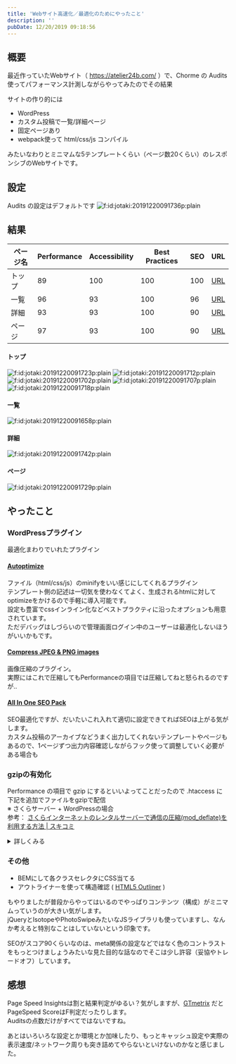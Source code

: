 ```yaml
---
title: 'Webサイト高速化／最適化のためにやったこと'
description: ''
pubDate: 12/20/2019 09:18:56
---
```


<h2>概要</h2>

<p>最近作っていたWebサイト（ <a href="https://atelier24b.com/">https://atelier24b.com/</a> ）で、Chorme の Audits 使ってパフォーマンス計測しながらやってみたのでその結果</p>

<p>サイトの作り的には</p>

<ul>
<li>WordPress</li>
<li>カスタム投稿で一覧/詳細ページ</li>
<li>固定ページあり</li>
<li>webpack使って html/css/js コンパイル</li>
</ul>

<p>みたいなわりとミニマムな5テンプレートくらい（ページ数20くらい）のレスポンシブのWebサイトです。</p>

<h2>設定</h2>

<p>Audits の設定はデフォルトです
<span itemscope itemtype="http://schema.org/Photograph"><img src="/images/hatena/20191220091736.png" alt="f:id:jotaki:20191220091736p:plain" title="f:id:jotaki:20191220091736p:plain" class="hatena-fotolife" itemprop="image"></span></p>

<h2>結果</h2>

<table>
<thead>
<tr>
<th>ページ名</th>
<th>Performance</th>
<th>Accessibility</th>
<th>Best Practices</th>
<th>SEO</th>
<th>URL</th>
</tr>
</thead>
<tbody>
<tr>
<td>トップ</td>
<td>89</td>
<td>100</td>
<td>100</td>
<td>100</td>
<td><a href="https://atelier24b.com/">URL</a></td>
</tr>
<tr>
<td>一覧</td>
<td>96</td>
<td>93</td>
<td>100</td>
<td>96</td>
<td><a href="https://atelier24b.com/artists/">URL</a></td>
</tr>
<tr>
<td>詳細</td>
<td>93</td>
<td>93</td>
<td>100</td>
<td>90</td>
<td><a href="https://atelier24b.com/artists/atsushi-kokawa/">URL</a></td>
</tr>
<tr>
<td>ページ</td>
<td>97</td>
<td>93</td>
<td>100</td>
<td>90</td>
<td><a href="https://atelier24b.com/about/">URL</a></td>
</tr>
</tbody>
</table>

<h4>トップ</h4>

<p><span itemscope itemtype="http://schema.org/Photograph"><img src="/images/hatena/20191220091723.png" alt="f:id:jotaki:20191220091723p:plain" title="f:id:jotaki:20191220091723p:plain" class="hatena-fotolife" itemprop="image"></span>
<span itemscope itemtype="http://schema.org/Photograph"><img src="/images/hatena/20191220091712.png" alt="f:id:jotaki:20191220091712p:plain" title="f:id:jotaki:20191220091712p:plain" class="hatena-fotolife" itemprop="image"></span>
<span itemscope itemtype="http://schema.org/Photograph"><img src="/images/hatena/20191220091702.png" alt="f:id:jotaki:20191220091702p:plain" title="f:id:jotaki:20191220091702p:plain" class="hatena-fotolife" itemprop="image"></span>
<span itemscope itemtype="http://schema.org/Photograph"><img src="/images/hatena/20191220091707.png" alt="f:id:jotaki:20191220091707p:plain" title="f:id:jotaki:20191220091707p:plain" class="hatena-fotolife" itemprop="image"></span>
<span itemscope itemtype="http://schema.org/Photograph"><img src="/images/hatena/20191220091718.png" alt="f:id:jotaki:20191220091718p:plain" title="f:id:jotaki:20191220091718p:plain" class="hatena-fotolife" itemprop="image"></span></p>

<h4>一覧</h4>

<p><span itemscope itemtype="http://schema.org/Photograph"><img src="/images/hatena/20191220091658.png" alt="f:id:jotaki:20191220091658p:plain" title="f:id:jotaki:20191220091658p:plain" class="hatena-fotolife" itemprop="image"></span></p>

<h4>詳細</h4>

<p><span itemscope itemtype="http://schema.org/Photograph"><img src="/images/hatena/20191220091742.png" alt="f:id:jotaki:20191220091742p:plain" title="f:id:jotaki:20191220091742p:plain" class="hatena-fotolife" itemprop="image"></span></p>

<h4>ページ</h4>

<p><span itemscope itemtype="http://schema.org/Photograph"><img src="/images/hatena/20191220091729.png" alt="f:id:jotaki:20191220091729p:plain" title="f:id:jotaki:20191220091729p:plain" class="hatena-fotolife" itemprop="image"></span></p>

<h2>やったこと</h2>

<h3>WordPressプラグイン</h3>

<p>最適化まわりでいれたプラグイン</p>

<h4><a href="https://ja.wordpress.org/plugins/autoptimize/">Autoptimize</a></h4>

<p>ファイル（html/css/js）のminifyをいい感じにしてくれるプラグイン<br/>
テンプレート側の記述は一切気を使わなくてよく、生成されるhtmlに対してoptimizeをかけるので手軽に導入可能です。<br/>
設定も豊富でcssインライン化などベストプラクティに沿ったオプションも用意されています。<br/>
ただデバッグはしづらいので管理画面ログイン中のユーザーは最適化しないほうがいいかもです。</p>

<h4><a href="https://ja.wordpress.org/plugins/tiny-compress-images/">Compress JPEG &amp; PNG images</a></h4>

<p>画像圧縮のプラグイン。<br/>
実際にはこれで圧縮してもPerformanceの項目では圧縮してねと怒られるのですが..</p>

<h4><a href="https://ja.wordpress.org/plugins/all-in-one-seo-pack/">All In One SEO Pack</a></h4>

<p>SEO最適化ですが、だいたいこれ入れて適切に設定できてればSEOは上がる気がします。<br/>
カスタム投稿のアーカイブなどうまく出力してくれないテンプレートやページもあるので、1ページずつ出力内容確認しながらフック使って調整していく必要がある場合も</p>

<h3>gzipの有効化</h3>

<p>Performance の項目で gzip にするといいよってことだったので .htaccess に下記を追加でファイルをgzipで配信<br/>
※ さくらサーバー + WordPressの場合<br/>
参考： <a href="http://www.sukicomi.net/2018/05/sakura-rensaba-moddeflate.html">さくらインターネットのレンタルサーバーで通信の圧縮(mod_deflate)を利用する方法 | スキコミ</a></p>

<p><details><summary>詳しくみる</summary><div></p>

<pre class="code" data-lang="" data-unlink># gzip有効
&lt;IfModule mod_deflate.c&gt;
  SetOutputFilter DEFLATE
  BrowserMatch ^Mozilla/4\.0[678] no-gzip
  BrowserMatch ^Mozilla/4 gzip-only-text/html
  BrowserMatch \bMSIE\s(7|8) !no-gzip !gzip-only-text/html

  Header append Vary Accept-Encoding env=!dont-vary

  # 画像は再圧縮しない
  SetEnvIfNoCase Request_URI \.(?:gif|jpe?g|png|ico)$ no-gzip dont-vary

  # 圧縮設定
  AddOutputFilterByType DEFLATE text/plain
  AddOutputFilterByType DEFLATE text/html
  AddOutputFilterByType DEFLATE text/xml
  AddOutputFilterByType DEFLATE text/css
  AddOutputFilterByType DEFLATE text/js
  AddOutputFilterByType DEFLATE image/svg+xml
  AddOutputFilterByType DEFLATE application/xml
  AddOutputFilterByType DEFLATE application/xhtml+xml
  AddOutputFilterByType DEFLATE application/rss+xml
  AddOutputFilterByType DEFLATE application/atom_xml
  AddOutputFilterByType DEFLATE application/javascript
  AddOutputFilterByType DEFLATE application/x-javascript
  AddOutputFilterByType DEFLATE application/x-httpd-php
&lt;/IfModule&gt;</pre>

<p></div></details></p>

<h3>その他</h3>

<ul>
<li>BEMにして各クラスセレクタにCSS当てる</li>
<li>アウトライナーを使って構造確認 ( <a href="https://chrome.google.com/webstore/detail/html5-outliner/afoibpobokebhgfnknfndkgemglggomo">HTML5 Outliner</a> )</li>
</ul>

<p>もやりましたが普段からやってはいるのでやっぱりコンテンツ（構成）がミニマムっていうのが大きい気がします。<br/>
jQueryとIsotopeやPhotoSwipeみたいなJSライブラリも使っていますし、なんか考えると特別なことはしていないという印象です。</p>

<p>SEOがスコア90くらいなのは、meta関係の設定などではなく色のコントラストをもっとつけましょうみたいな見た目的な話なのでそこは少し許容（妥協やトレードオフ）しています。</p>

<h2>感想</h2>

<p>Page Speed Insightsは割と結果判定がゆるい？気がしますが、<a href="https://gtmetrix.com/reports/atelier24b.com/YvCOWMDv">GTmetrix</a> だとPageSpeed ScoreはF判定だったりします。<br/>
Auditsの点数だけがすべてではないですね。</p>

<p>あとはいろいろな設定とか環境とか加味したり、もっとキャッシュ設定や実際の表示速度/ネットワーク周りも突き詰めてやらないといけないのかなと感じました。</p>
